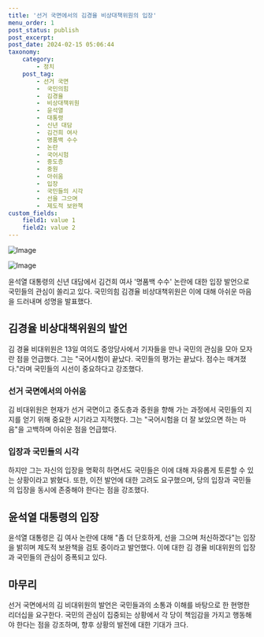 ```yaml
---
title: '선거 국면에서의 김경율 비상대책위원의 입장'
menu_order: 1
post_status: publish
post_excerpt: 
post_date: 2024-02-15 05:06:44
taxonomy:
    category:
        - 정치
    post_tag:
        - 선거 국면
        -  국민의힘
        -  김경율
        -  비상대책위원
        -  윤석열
        -  대통령
        -  신년 대담
        -  김건희 여사
        -  명품백 수수
        -  논란
        -  국어시험
        -  중도층
        -  중원
        -  아쉬움
        -  입장
        -  국민들의 시각
        -  선을 그으며
        -  제도적 보완책
custom_fields:
    field1: value 1
    field2: value 2
---
```


![Image](https://imgnews.pstatic.net/image/087/2024/02/13/0001025637_001_20240213173501157.jpg?type=w647)

![Image](https://imgnews.pstatic.net/image/087/2024/02/13/0001025637_002_20240213173501194.jpg?type=w647)

윤석열 대통령의 신년 대담에서 김건희 여사 '명품백 수수' 논란에 대한 입장 발언으로 국민들의 관심이 쏠리고 있다. 국민의힘 김경율 비상대책위원은 이에 대해 아쉬운 마음을 드러내며 성명을 발표했다. 
## 김경율 비상대책위원의 발언
김 경율 비대위원은 13일 여의도 중앙당사에서 기자들을 만나 국민의 관심을 모아 모자란 점을 언급했다. 그는 "국어시험이 끝났다. 국민들의 평가는 끝났다. 점수는 매겨졌다."라며 국민들의 시선이 중요하다고 강조했다. 
### 선거 국면에서의 아쉬움
김 비대위원은 현재가 선거 국면이고 중도층과 중원을 향해 가는 과정에서 국민들의 지지를 얻기 위해 중요한 시기라고 지적했다. 그는 "국어시험을 더 잘 보았으면 하는 마음"을 고백하며 아쉬운 점을 언급했다. 
### 입장과 국민들의 시각
하지만 그는 자신의 입장을 명확히 하면서도 국민들은 이에 대해 자유롭게 토론할 수 있는 상황이라고 밝혔다. 또한, 이전 발언에 대한 고려도 요구했으며, 당의 입장과 국민들의 입장을 동시에 존중해야 한다는 점을 강조했다. 
## 윤석열 대통령의 입장
윤석열 대통령은 김 여사 논란에 대해 "좀 더 단호하게, 선을 그으며 처신하겠다"는 입장을 밝히며 제도적 보완책을 검토 중이라고 발언했다. 이에 대한 김 경율 비대위원의 입장과 국민들의 관심이 증폭되고 있다.
## 마무리
선거 국면에서의 김 비대위원의 발언은 국민들과의 소통과 이해를 바탕으로 한 현명한 리더십을 요구한다. 국민의 관심이 집중되는 상황에서 각 당이 책임감을 가지고 행동해야 한다는 점을 강조하며, 향후 상황의 발전에 대한 기대가 크다.
